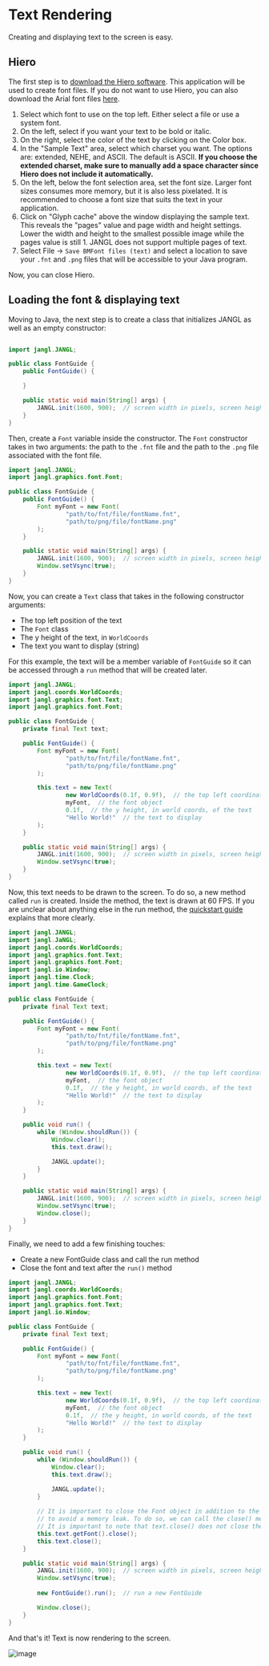 # Text Rendering

Creating and displaying text to the screen is easy.

## Hiero
The first step is to [download the Hiero software](https://libgdx.com/wiki/tools/hiero). This application will be used to create font files. If you do not want to use Hiero, you can also download the Arial font files [here](/src/test/resources/demo/font).

1. Select which font to use on the top left. Either select a file or use a system font.
2. On the left, select if you want your text to be bold or italic.
3. On the right, select the color of the text by clicking on the Color box.
4. In the "Sample Text" area, select which charset you want. The options are: extended, NEHE, and ASCII. The default is ASCII. **If you choose the extended charset, make sure to manually add a space character since Hiero does not include it automatically.**
5. On the left, below the font selection area, set the font size. Larger font sizes consumes more memory, but it is also less pixelated. It is recommended to choose a font size that suits the text in your application.
6. Click on "Glyph cache" above the window displaying the sample text. This reveals the "pages" value and page width and height settings. Lower the width and height to the smallest possible image while the pages value is still 1. JANGL does not support multiple pages of text.
7. Select File -> `Save BMFont files (text)` and select a location to save your `.fnt` and `.png` files that will be accessible to your Java program.

Now, you can close Hiero.

## Loading the font & displaying text

Moving to Java, the next step is to create a class that initializes JANGL as well as  an empty constructor:

```java

import jangl.JANGL;

public class FontGuide {
    public FontGuide() {

    }

    public static void main(String[] args) {
        JANGL.init(1600, 900);  // screen width in pixels, screen height in pixels
    }
}
```

Then, create a `Font` variable inside the constructor. The `Font` constructor takes in two arguments: the path to the `.fnt` file and the path to the `.png` file associated with the font file.

```java
import jangl.JANGL;
import jangl.graphics.font.Font;

public class FontGuide {
    public FontGuide() {
        Font myFont = new Font(
                "path/to/fnt/file/fontName.fnt",
                "path/to/png/file/fontName.png"
        );
    }

    public static void main(String[] args) {
        JANGL.init(1600, 900);  // screen width in pixels, screen height in pixels
        Window.setVsync(true);
    }
}
```

Now, you can create a `Text` class that takes in the following constructor arguments:
- The top left position of the text
- The `Font` class
- The y height of the text, in `WorldCoords`
- The text you want to display (string)

For this example, the text will be a member variable of `FontGuide` so it can be accessed through a `run` method that will be created later.

```java
import jangl.JANGL;
import jangl.coords.WorldCoords;
import jangl.graphics.font.Text;
import jangl.graphics.font.Font;

public class FontGuide {
    private final Text text;

    public FontGuide() {
        Font myFont = new Font(
                "path/to/fnt/file/fontName.fnt",
                "path/to/png/file/fontName.png"
        );

        this.text = new Text(
                new WorldCoords(0.1f, 0.9f),  // the top left coordinate of the text
                myFont,  // the font object
                0.1f,  // the y height, in world coords, of the text
                "Hello World!"  // the text to display
        );
    }

    public static void main(String[] args) {
        JANGL.init(1600, 900);  // screen width in pixels, screen height in pixels
        Window.setVsync(true);
    }
}
```

Now, this text needs to be drawn to the screen. To do so, a new method called `run` is created. Inside the method, the text is drawn at 60 FPS. If you are unclear about anything else in the run method, the [quickstart guide](/README.md#quickstart-guide) explains that more clearly.

```java
import jangl.JANGL;
import jangl.JaNGL;
import jangl.coords.WorldCoords;
import jangl.graphics.font.Text;
import jangl.graphics.font.Font;
import jangl.io.Window;
import jangl.time.Clock;
import jangl.time.GameClock;

public class FontGuide {
    private final Text text;

    public FontGuide() {
        Font myFont = new Font(
                "path/to/fnt/file/fontName.fnt",
                "path/to/png/file/fontName.png"
        );

        this.text = new Text(
                new WorldCoords(0.1f, 0.9f),  // the top left coordinate of the text
                myFont,  // the font object
                0.1f,  // the y height, in world coords, of the text
                "Hello World!"  // the text to display
        );
    }

    public void run() {
        while (Window.shouldRun()) {
            Window.clear();
            this.text.draw();

            JANGL.update();
        }
    }

    public static void main(String[] args) {
        JANGL.init(1600, 900);  // screen width in pixels, screen height in pixels
        Window.setVsync(true);
        Window.close();
    }
}
```

Finally, we need to add a few finishing touches:
- Create a new FontGuide class and call the run method
- Close the font and text after the `run()` method

```java
import jangl.JANGL;
import jangl.coords.WorldCoords;
import jangl.graphics.font.Font;
import jangl.graphics.font.Text;
import jangl.io.Window;

public class FontGuide {
    private final Text text;

    public FontGuide() {
        Font myFont = new Font(
                "path/to/fnt/file/fontName.fnt",
                "path/to/png/file/fontName.png"
        );

        this.text = new Text(
                new WorldCoords(0.1f, 0.9f),  // the top left coordinate of the text
                myFont,  // the font object
                0.1f,  // the y height, in world coords, of the text
                "Hello World!"  // the text to display
        );
    }

    public void run() {
        while (Window.shouldRun()) {
            Window.clear();
            this.text.draw();

            JANGL.update();
        }
        
        // It is important to close the Font object in addition to the text object
        // to avoid a memory leak. To do so, we can call the close() method.
        // It is important to note that text.close() does not close the font.
        this.text.getFont().close();
        this.text.close();
    }

    public static void main(String[] args) {
        JANGL.init(1600, 900);  // screen width in pixels, screen height in pixels
        Window.setVsync(true);
        
        new FontGuide().run();  // run a new FontGuide

        Window.close();
    }
}
```

And that's it! Text is now rendering to the screen.

![image](https://github.com/AlexanderJCS/JANGL/assets/98898166/59203b17-3219-4e25-915e-9285f4410bda)